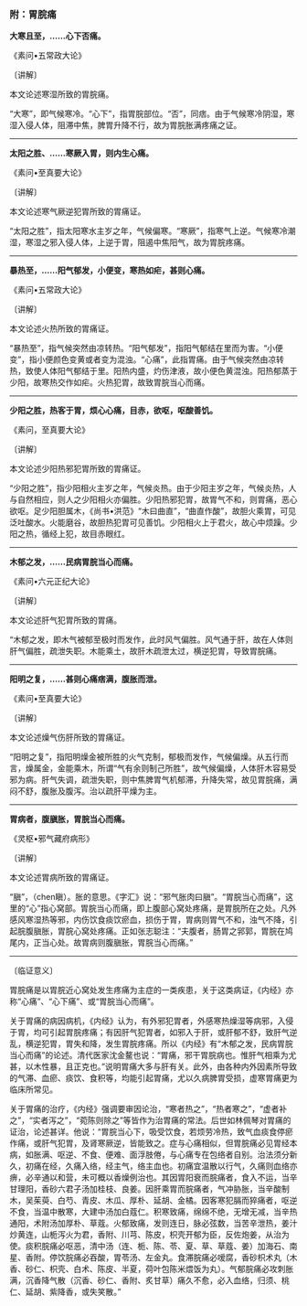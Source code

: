 ### 附：胃脘痛

**大寒且至，……心下否痛。**

《素问•五常政大论》

〔讲解〕

本文论述寒湿所致的胃脘痛。

“大寒”，即气候寒冷。“心下”，指胃脘部位。“否”，同痞。由于气候寒冷阴湿，寒湿入侵人体，阻滞中焦，脾胃升降不行，故为胃脘胀满疼痛之证。

* * *

**太阳之胜、……寒厥入胃，则内生心痛。**

《素问•至真要大论》

〔讲解〕

本文论述寒气厥逆犯胃所致的胃痛证。

“太阳之胜”，指太阳寒水主岁之年，气候偏寒。“寒厥”，指寒气上逆。气候寒冷潮湿，寒湿之邪入侵人体，上逆于胃，阻遏中焦阳气，故为胃脘疼痛。

* * *

**暴热至，……阳气郁发，小便变，寒热如疟，甚则心痛。**

《素问•五常政大论》

〔讲解〕

本文论述火热所致的胃痛证。

“暴热至”，指气候突然由凉转热。“阳气郁发”，指阳气郁结在里而为害。“小便变”，指小便颜色变黄或者变为混浊。“心痛”，此指胃痛。由于气候突然由凉转热，致使人体阳气郁结于里。阳热内盛，灼伤津液，故小便色黄混浊。阳热郁蒸于少阳，故寒热交作如疟。火热犯胃，故致胃脘当心而痛。

* * *

**少阳之胜，热客于胃，烦心心痛，目赤，欲呕，呕酸善饥。**

《素问，至真要大论》

〔讲解〕

本文论述少阳热邪犯胃所致的胃痛证。

“少阳之胜”，指少阳相火主岁之年，气候炎热。由于少阳主岁之年，气候炎热，人与自然相应，则人之少阳相火亦偏胜。少阳热邪犯胃，故胃气不和，则胃痛，恶心欲呕。足少阳胆属木，《尚书•洪范》“木曰曲直”，“曲直作酸”，故胆火乘胃，可见泛吐酸水。火能磨谷，故胆热犯胃可见善饥。少阳相火上于君火，故心中烦躁。少阳之热，循经上犯，故目赤眼红。

* * *

**木郁之发，……民病胃脘当心而痛。**

《素问•六元正纪大论》

〔讲解〕

本文论述肝气犯胃所致的胃痛。

“木郁之发，即木气被郁至极时而发作，此时风气偏胜。风气通于肝，故在人体则肝气偏胜，疏泄失职。木能乘土，故肝木疏泄太过，横逆犯胃，导致胃脘痛。

* * *

**阳明之复，……甚则心痛痞满，腹胀而泄。**

《素问•至真要大论》

〔讲解〕

本文论述燥气伤肝所致的胃痛证。

“阳明之复”，指阳明燥金被所胜的火气克制，郁极而发作，气候偏燥。从五行而言，燥属金，金能乘木，所谓“气有余则制己所胜”，故气候偏燥，人体肝木容易受邪为病。肝气失调，疏泄失职，则中焦脾胃气机郁滞，升降失常，故见胃脘痛，满闷不舒，腹胀及腹泻。治以疏肝平燥为主。

* * *

**胃病者，腹䐜胀，胃脘当心而痛。**

《灵枢•邪气藏府病形》

〔讲解〕

本文论述胃病所致的胃痛证。

“䐜”，（chen瞋）。胀的意思。《字汇》说：“邪气胀肉曰䐜”。“胃脘当心而痛”，这里的“心”指心窝部。胃脘当心而痛，即上腹部心窝处疼痛，是胃脘所在之处。凡外感风寒湿热等邪，内伤饮食痰饮瘀血，损伤于胃，胃病则胃气不和，浊气不降，引起脘腹䐜胀，胃脘心窝处疼痛。正如张志聪注：“夫腹者，肠胃之郛郭，胃脘在鸠尾内，正当心处。故胃病则腹䐜胀，胃脘当心而痛。”

* * *

〔临证意义〕

胃脘痛是以胃脘近心窝处发生疼痛为主症的一类疾患，关于这类病证，《内经》亦称“心痛”、“心下痛”、或“胃脘当心而痛”。

关于胃痛的病因病机，《内经》认为，有外邪犯胃者，外感寒热燥湿等病邪，入侵于胃，均可引起胃脘疼痛；有因肝气犯胃者，如邪入于肝，或肝郁不舒，致肝气逆乱，横逆犯胃，胃失和降，发生胃脘疼痛。所以《内经》有“木郁之发，民病胃脘当心而痛”的论述。清代医家沈金鳌也说：“胃痛，邪干胃脘病也。惟肝气相乘为尤甚，以木性暴，且正克也。”说明胃痛大多与肝有关。此外，由各种内外因素所导致的气滞、血瘀、痰饮、食积等，均能引起胃痛，尤以久病脾胃受损，虚寒胃痛更为临床所常见。

关于胃痛的治疗，《内经》强调要审因论治，“寒者热之”，“热者寒之”，“虚者补之”，“实者泻之”，“菀陈则除之”等皆作为治胃痛的常法。后世如林佩琴对胃痛的证治，论述甚详。他说：“胃脘当心下，吸受饮食，若烦劳冷热，致气血痰食停瘀作痛，或肝气犯胃，及肾寒厥逆，皆能致之。症与心痛相似，但胃脘痛必见胃经本病，如胀满、呕逆、不食、便难、面浮肢倦，与心痛专在包络者自别。治法须分新久，初痛在经，久痛入络，经主气，络主血也。初痛宜温散以行气，久痛则血络亦痹，必辛通以和营，未可概以香燥例治也。其因胃阳衰而脘痛者，食入不运，当辛甘理阳，香砂六君子汤加桂枝、良姜。因肝乘胃而脘痛者，气冲胁胀，当辛酸制木，吴茱萸、白芍、青皮、木瓜、厚朴、延胡、金橘。因客寒犯膈而猝痛者，呕逆不食，当温中散寒，大建中汤加白蔻仁。积寒致痛，绵绵不绝，无增无减，当辛热通阳，术附汤加厚朴、草蔻。火郁致痛，发则连日，脉必弦数，当苦辛泄热，姜汁炒黄连，山栀泻火为君，香附、川芎、陈皮，枳壳开郁为臣，反佐炮姜，从治为使。痰积脘痛必呕恶，清中汤（连、栀、陈、苓、夏、草、草蔻、姜）加海石、南星、香附。停饮脘痛必吞酸，胃苓汤、左金丸。食滞脘痛必嗳腐，香砂枳术丸（木香、砂仁、枳壳、白术、陈皮、半夏，荷叶包陈米煨饭为丸）。气郁脘痛必攻刺胀满，沉香降气散（沉香、砂仁、香附、炙甘草）痛久不愈，必入血络，归须、桃仁、延胡、紫降香，或失笑散。”
